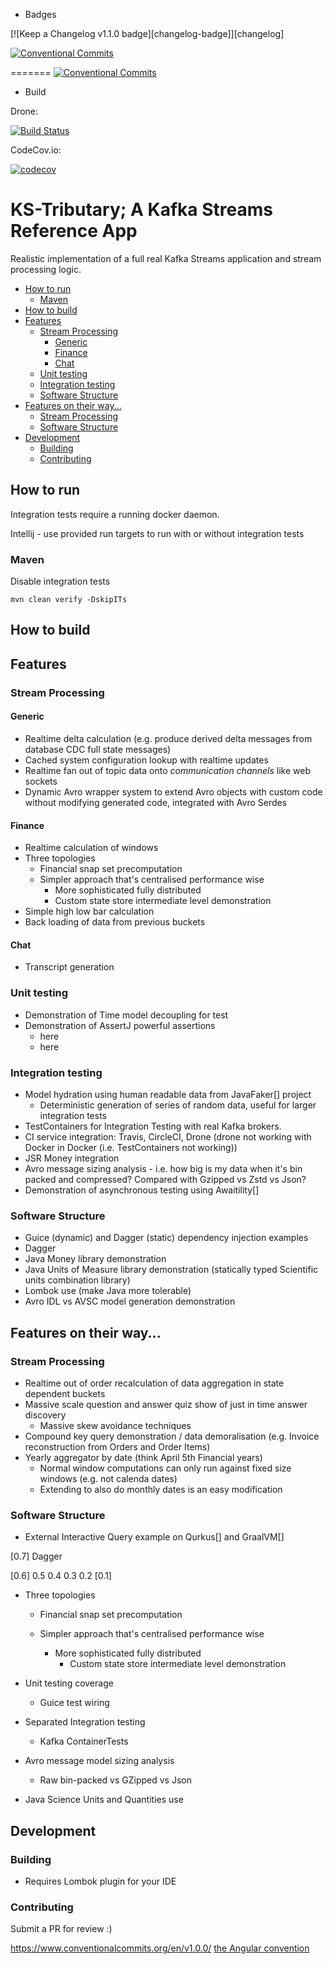 - Badges

[![Keep a Changelog v1.1.0 badge][changelog-badge]][changelog]

[![Conventional Commits](https://img.shields.io/badge/Conventional%20Commits-1.0.0-yellow.svg)](https://conventionalcommits.org)

=======
[![Conventional Commits](https://img.shields.io/badge/Conventional%20Commits-1.0.0-yellow.svg)](https://conventionalcommits.org)

- Build

Drone:

[![Build Status](https://cloud.drone.io/api/badges/astubbs/ks-tributary/status.svg)](https://cloud.drone.io/astubbs/ks-tributary)

CodeCov.io:

[![codecov](https://codecov.io/gh/astubbs/ks-tributary/branch/master/graph/badge.svg)](https://codecov.io/gh/astubbs/ks-tributary)

# KS-Tributary; A Kafka Streams Reference App

Realistic implementation of a full real Kafka Streams application and stream
processing logic.

- [How to run](#how-to-run)
  - [Maven](#maven)
- [How to build](#how-to-build)
- [Features](#features)
  - [Stream Processing](#stream-processing)
    - [Generic](#generic)
    - [Finance](#finance)
    - [Chat](#chat)
  - [Unit testing](#unit-testing)
  - [Integration testing](#integration-testing)
  - [Software Structure](#software-structure)
- [Features on their way...](#features-on-their-way)
  - [Stream Processing](#stream-processing-1)
  - [Software Structure](#software-structure-1)
- [Development](#development)
  - [Building](#building)
  - [Contributing](#contributing)

## How to run

Integration tests require a running docker daemon.

Intellij - use provided run targets to run with or without integration tests

### Maven

Disable integration tests

    mvn clean verify -DskipITs

## How to build

## Features

### Stream Processing

#### Generic

- Realtime delta calculation (e.g. produce derived delta messages from database
  CDC full state messages)
- Cached system configuration lookup with realtime updates
- Realtime fan out of topic data onto _communication channels_ like web sockets
- Dynamic Avro wrapper system to extend Avro objects with custom code without
  modifying generated code, integrated with Avro Serdes

#### Finance

- Realtime calculation of windows
- Three topologies
  - Financial snap set precomputation
  - Simpler approach that's centralised performance wise
    - More sophisticated fully distributed
    - Custom state store intermediate level demonstration
- Simple high low bar calculation
- Back loading of data from previous buckets

#### Chat

- Transcript generation

### Unit testing

- Demonstration of Time model decoupling for test
- Demonstration of AssertJ powerful assertions
  - here
  - here

### Integration testing

- Model hydration using human readable data from JavaFaker[] project
  - Deterministic generation of series of random data, useful for larger
    integration tests
- TestContainers for Integration Testing with real Kafka brokers.
- CI service integration: Travis, CircleCI, Drone (drone not working with Docker
  in Docker (i.e. TestContainers not working))
- JSR Money integration
- Avro message sizing analysis - i.e. how big is my data when it's bin packed
  and compressed? Compared with Gzipped vs Zstd vs Json?
- Demonstration of asynchronous testing using Awaitility[]

### Software Structure

- Guice (dynamic) and Dagger (static) dependency injection examples
- Dagger
- Java Money library demonstration
- Java Units of Measure library demonstration (statically typed Scientific units
  combination library)
- Lombok use (make Java more tolerable)
- Avro IDL vs AVSC model generation demonstration

## Features on their way...

### Stream Processing

- Realtime out of order recalculation of data aggregation in state dependent
  buckets
- Massive scale question and answer quiz show of just in time answer discovery
  - Massive skew avoidance techniques
- Compound key query demonstration / data demoralisation (e.g. Invoice
  reconstruction from Orders and Order Items)
- Yearly aggregator by date (think April 5th Financial years)
  - Normal window computations can only run against fixed size windows (e.g. not
    calenda dates)
  - Extending to also do monthly dates is an easy modification

### Software Structure

- External Interactive Query example on Qurkus[] and GraalVM[]

[0.7] Dagger

[0.6] 0.5 0.4 0.3 0.2 [0.1]

- Three topologies

  - Financial snap set precomputation
  - Simpler approach that's centralised performance wise

    - More sophisticated fully distributed
      - Custom state store intermediate level demonstration

- Unit testing coverage
  - Guice test wiring
- Separated Integration testing
  - Kafka ContainerTests
- Avro message model sizing analysis
  - Raw bin-packed vs GZipped vs Json
- Java Science Units and Quantities use

## Development

### Building

- Requires Lombok plugin for your IDE

### Contributing

Submit a PR for review :)

https://www.conventionalcommits.org/en/v1.0.0/
[the Angular convention](https://github.com/angular/angular/blob/22b96b9/CONTRIBUTING.md#-commit-message-guidelines)

[val-lombok]: https://www.projectlombok.org/features/val
[rbenv]: https://github.com/rbenv/rbenv
[ruby-version]: .ruby-version
[source]: source/
[pull-request]: https://help.github.com/articles/creating-a-pull-request/
[fork]: https://help.github.com/articles/fork-a-repo/
[version-badge]: https://img.shields.io/badge/version-1.1.0-blue.svg
[license-badge]: https://img.shields.io/badge/license-MIT-blue.svg
